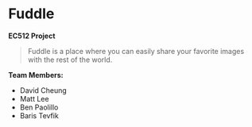 Fuddle
======

**EC512 Project**

>Fuddle is a place where you can easily share your favorite images with the rest of the world.     

**Team Members:**

* David Cheung
* Matt Lee
* Ben Paolillo
* Baris Tevfik 
